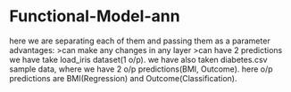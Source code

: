 # Functional-Model-ann
here we are separating each of them and passing them as a parameter
advantages:
          >can make any changes in any layer
          >can have 2 predictions
we have take load_iris dataset(1 o/p).
we have also taken diabetes.csv sample data, where we have 2 o/p predictions(BMI, Outcome).
here o/p predictions are BMI(Regression) and Outcome(Classification).
